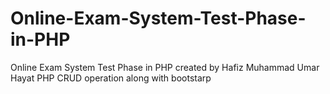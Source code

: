 # Online-Exam-System-Test-Phase-in-PHP
Online Exam System Test Phase in PHP created by Hafiz Muhammad Umar Hayat
PHP CRUD operation along with bootstarp
